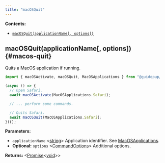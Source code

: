 ```yaml
---
title: "macOSQuit"
---
```


**Contents:**

- [`macOSQuit(applicationName[, options])`](./class-macos-quit#macos-quit)

## macOSQuit(applicationName[, options]) {#macos-quit}

Quits a MacOS application if running.

```ts
import { macOSActivate, macOSQuit, MacOSApplications } from "@guidepup/guidepup";

(async () => {
  // Open Safari.
  await macOSActivate(MacOSApplications.Safari);

  // ... perform some commands.

  // Quits Safari.
  await macOSQuit(MacOSApplications.Safari);
})();
```

**Parameters:**

- `applicationName` &#60;[string]&#62; Application identifier. See [MacOSApplications].
- **Optional:** `options` &#60;[CommandOptions]&#62; Additional options.

**Returns:** &#60;[Promise]<[void]>&#62;

[commandoptions]: ./class-command-options "CommandOptions"
[macosapplications]: ./class-macos-applications "MacOSApplications"
[promise]: https://developer.mozilla.org/en-US/docs/Web/JavaScript/Reference/Global_Objects/Promise "Promise"
[string]: https://developer.mozilla.org/en-US/docs/Web/JavaScript/Data_structures#String_type "string"
[void]: https://developer.mozilla.org/en-US/docs/Web/JavaScript/Reference/Global_Objects/undefined "void"
